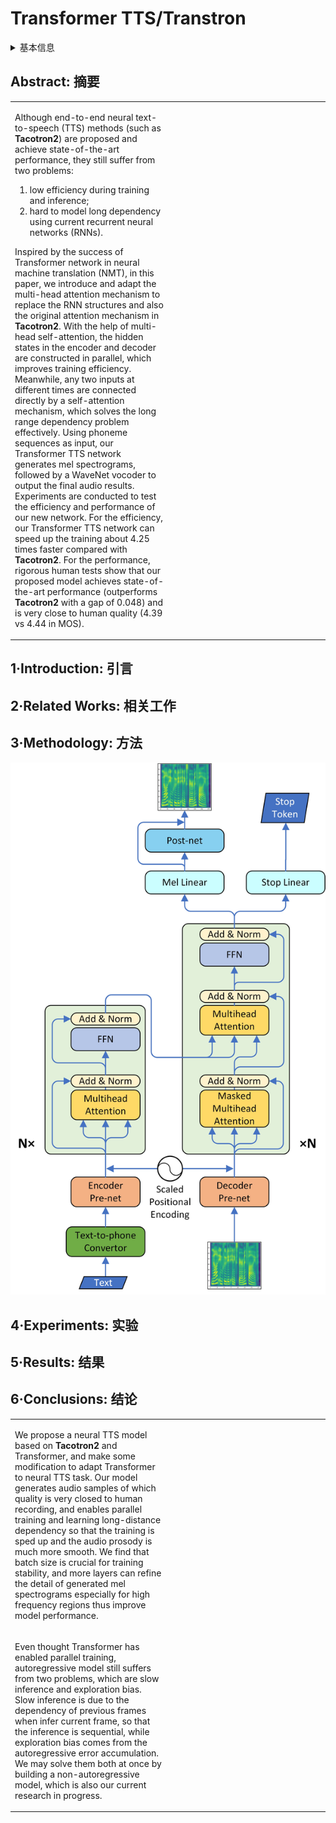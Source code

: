# Transformer TTS/Transtron

<details>
<summary>基本信息</summary>

- 标题: "Neural Speech Synthesis with Transformer Network"
- 作者:
  - 01 Naihan Li
  - 02 Shujie Liu (刘树杰)
  - 03 Yanqing Liu
  - 04 Sheng Zhao (赵胜)
  - 05 Ming Liu
- 链接:
  - [ArXiv](https://arxiv.org/abs/1809.08895)
  - [Publication](https://doi.org/10.1609/aaai.v33i01.33016706)
  - [Github]()
  - [Demo]()
- 文件:
  - [ArXiv](_PDF/1809.08895v3__TransformerTTS__Neural_Speech_Synthesis_with_Transformer_Network.pdf)
  - [Publication](_PDF/1809.08895p0__TransformerTTS__AAAI2019.pdf)

</details>

## Abstract: 摘要

<table>
<tr>
<td width="50%">

Although end-to-end neural text-to-speech (TTS) methods (such as **Tacotron2**) are proposed and achieve state-of-the-art performance, they still suffer from two problems:
1. low efficiency during training and inference;
2. hard to model long dependency using current recurrent neural networks (RNNs).

Inspired by the success of Transformer network in neural machine translation (NMT), in this paper, we introduce and adapt the multi-head attention mechanism to replace the RNN structures and also the original attention mechanism in **Tacotron2**.
With the help of multi-head self-attention, the hidden states in the encoder and decoder are constructed in parallel, which improves training efficiency.
Meanwhile, any two inputs at different times are connected directly by a self-attention mechanism, which solves the long range dependency problem effectively.
Using phoneme sequences as input, our Transformer TTS network generates mel spectrograms, followed by a WaveNet vocoder to output the final audio results.
Experiments are conducted to test the efficiency and performance of our new network.
For the efficiency, our Transformer TTS network can speed up the training about 4.25 times faster compared with **Tacotron2**.
For the performance, rigorous human tests show that our proposed model achieves state-of-the-art performance (outperforms **Tacotron2** with a gap of 0.048) and is very close to human quality (4.39 vs 4.44 in MOS).

</td>
<td>

</td>
</tr>
</table>

## 1·Introduction: 引言

## 2·Related Works: 相关工作

## 3·Methodology: 方法

![](Images/2018.09.19_TransformerTTS_Fig.03.jpg)

## 4·Experiments: 实验

## 5·Results: 结果

## 6·Conclusions: 结论

<table>
<tr>
<td width="50%">

We propose a neural TTS model based on **Tacotron2** and Transformer, and make some modification to adapt Transformer to neural TTS task.
Our model generates audio samples of which quality is very closed to human recording, and enables parallel training and learning long-distance dependency so that the training is sped up and the audio prosody is much more smooth.
We find that batch size is crucial for training stability, and more layers can refine the detail of generated mel spectrograms especially for high frequency regions thus improve model performance.

</td>
<td>

</td>
</tr>
<tr>
<td>

Even thought Transformer has enabled parallel training, autoregressive model still suffers from two problems, which are slow inference and exploration bias.
Slow inference is due to the dependency of previous frames when infer current frame, so that the inference is sequential, while exploration bias comes from the autoregressive error accumulation.
We may solve them both at once by building a non-autoregressive model, which is also our current research in progress.

</td>
<td>

</td>
</tr>
</table>